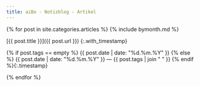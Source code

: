 ```yaml
---
title: aiBo - Notizblog - Artikel
---
```

{% for post in site.categories.articles %}
{% include bymonth.md %}

[{{ post.title }}]({{ post.url }})
{:.with_timestamp}

{% if post.tags == empty %}
{{ post.date | date: "%d.%m.%Y" }}
{% else %}
{{ post.date | date: "%d.%m.%Y" }}  —  {{ post.tags | join " " }}
{% endif %}{:.timestamp}

{% endfor %}
